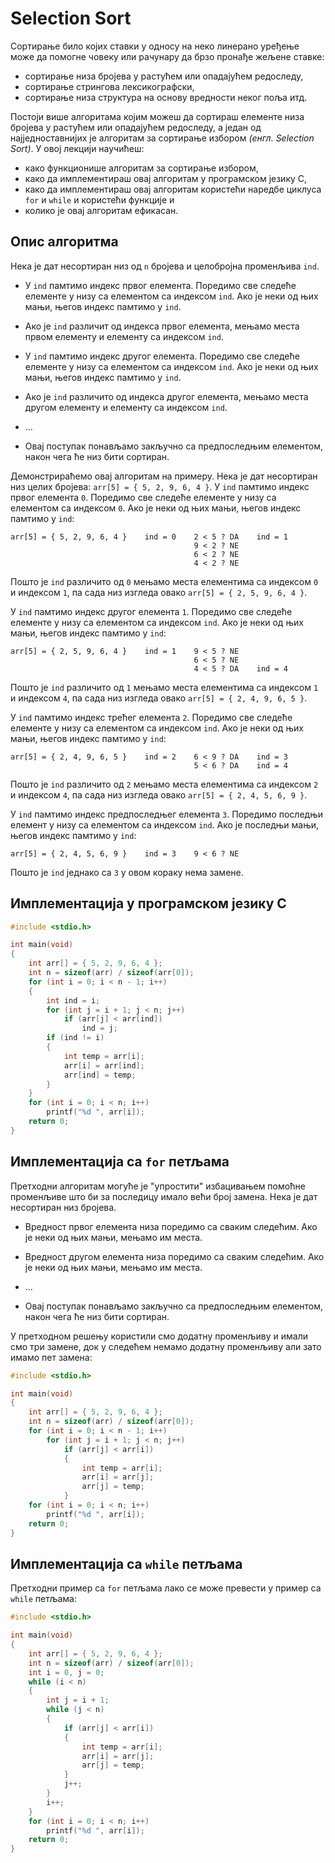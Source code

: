 # Selection Sort

Сортирање било којих ставки у односу на неко линерано уређење може да помогне човеку или рачунару да брзо пронађе жељене ставке:

- сортирање низа бројева у растућем или опадајућем редоследу,
- сортирање стрингова лексикографски,
- сортирање низа структура на основу вредности неког поља итд.

Постоји више алгоритама којим можеш да сортираш елементе низа бројева у растућем или опадајућем редоследу, а један од најједноставнијих је алгоритам за сортирање избором *(енгл. Selection Sort)*. У овој лекцији научићеш:

- како функционише алгоритам за сортирање избором,
- како да имплементираш овај алгоритам у програмском језику C,
- како да имплементираш овај алгоритам користећи наредбе циклуса `for` и `while` и користећи функције и
- колико је овај алгоритам ефикасан.

## Опис алгоритма

Нека је дат несортиран низ од `n` бројева и целобројна променљива `ind`.

- У `ind` памтимо индекс првог елемента. Поредимо све следеће елементе у низу са елементом са индексом `ind`. Ако је неки од њих мањи, његов индекс памтимо у `ind`.

- Ако је `ind` различит од индекса првог елемента, мењамо места првом елементу и елементу са индексом `ind`.

- У `ind` памтимо индекс другог елемента. Поредимо све следеће елементе у низу са елементом са индексом `ind`. Ако је неки од њих мањи, његов индекс памтимо у `ind`.

- Ако је `ind` различито од индекса другог елемента, мењамо места другом елементу и елементу са индексом `ind`.

- ...

- Овај поступак понављамо закључно са предпоследњим елементом, након чега ће низ бити сортиран.

Демонстрираћемо овај алгоритам на примеру. Нека је дат несортиран низ целих бројева: `arr[5] = { 5, 2, 9, 6, 4 }`. У `ind` памтимо индекс првог елемента `0`. Поредимо све следеће елементе у низу са елементом са индексом `0`. Ако је неки од њих мањи, његов индекс памтимо у `ind`:

```text
arr[5] = { 5, 2, 9, 6, 4 }    ind = 0    2 < 5 ? DA    ind = 1
                                         9 < 2 ? NE
                                         6 < 2 ? NE
                                         4 < 2 ? NE
```

Пошто је `ind` различито од `0` мењамо места елементима са индексом `0` и индексом `1`, па сада низ изгледа овако `arr[5] = { 2, 5, 9, 6, 4 }`.

У `ind` памтимо индекс другог елемента `1`. Поредимо све следеће елементе у низу са елементом са индексом `ind`. Ако је неки од њих мањи, његов индекс памтимо у `ind`:

```text
arr[5] = { 2, 5, 9, 6, 4 }    ind = 1    9 < 5 ? NE
                                         6 < 5 ? NE
                                         4 < 5 ? DA    ind = 4
```

Пошто је `ind` различито од `1` мењамо места елементима са индексом `1` и индексом `4`, па сада низ изгледа овако `arr[5] = { 2, 4, 9, 6, 5 }`.

У `ind` памтимо индекс трећег елемента `2`. Поредимо све следеће елементе у низу са елементом са индексом `ind`. Ако је неки од њих мањи, његов индекс памтимо у `ind`:

```text
arr[5] = { 2, 4, 9, 6, 5 }    ind = 2    6 < 9 ? DA    ind = 3
                                         5 < 6 ? DA    ind = 4
```

Пошто је `ind` различито од `2` мењамо места елементима са индексом `2` и индексом `4`, па сада низ изгледа овако `arr[5] = { 2, 4, 5, 6, 9 }`.

У `ind` памтимо индекс предпоследњег елемента `3`. Поредимо последњи елемент у низу са елементом са индексом `ind`. Ако је последњи мањи, његов индекс памтимо у `ind`:

```text
arr[5] = { 2, 4, 5, 6, 9 }    ind = 3    9 < 6 ? NE
```

Пошто је `ind` једнако са `3` у овом кораку нема замене.

## Имплементација у програмском језику C

```c
#include <stdio.h>

int main(void)
{
    int arr[] = { 5, 2, 9, 6, 4 };
    int n = sizeof(arr) / sizeof(arr[0]);
    for (int i = 0; i < n - 1; i++)
    {
        int ind = i;
        for (int j = i + 1; j < n; j++)
            if (arr[j] < arr[ind])
                ind = j;
        if (ind != i)
        {
            int temp = arr[i];
            arr[i] = arr[ind];
            arr[ind] = temp;
        }
    }
    for (int i = 0; i < n; i++)
        printf("%d ", arr[i]);
    return 0;
}
```

## Имплементација са `for` петљама

Претходни алгоритам могуће је "упростити" избацивањем помоћне променљиве што би за последицу имало већи број замена. Нека је дат несортиран низ бројева.

- Вредност првог елемента низа поредимо са сваким следећим. Ако је неки од њих мањи, мењамо им места.

- Вредност другом елемента низа поредимо са сваким следећим. Ако је неки од њих мањи, мењамо им места.

- ...

- Овај поступак понављамо закључно са предпоследњим елементом, након чега ће низ бити сортиран.

У претходном решењу користили смо додатну променљиву и имали смо три замене, док у следећем немамо додатну променљиву али зато имамо пет замена:

```c
#include <stdio.h>

int main(void)
{
    int arr[] = { 5, 2, 9, 6, 4 };
    int n = sizeof(arr) / sizeof(arr[0]);
    for (int i = 0; i < n - 1; i++)
        for (int j = i + 1; j < n; j++)
            if (arr[j] < arr[i])
            {
                int temp = arr[i];
                arr[i] = arr[j];
                arr[j] = temp;
            }
    for (int i = 0; i < n; i++)
        printf("%d ", arr[i]);
    return 0;
}
```

## Имплементација са `while` петљама

Претходни пример са `for` петљама лако се може превести у пример са `while` петљама:

```c
#include <stdio.h>

int main(void)
{
    int arr[] = { 5, 2, 9, 6, 4 };
    int n = sizeof(arr) / sizeof(arr[0]);
    int i = 0, j = 0;
    while (i < n)
    {
        int j = i + 1;
        while (j < n)
        {
            if (arr[j] < arr[i])
            {
                int temp = arr[i];
                arr[i] = arr[j];
                arr[j] = temp;
            }
            j++;
        }
        i++;
    }
    for (int i = 0; i < n; i++)
        printf("%d ", arr[i]);
    return 0;
}
```

